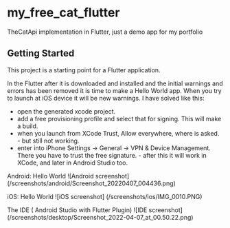 # my_free_cat_flutter

TheCatApi implementation in Flutter, just a demo app for my portfolio

## Getting Started

This project is a starting point for a Flutter application.

In the Flutter after it is downloaded and installed and the initial warnings and errors has been removed it is time to make a Hello World app.
When you try to launch at iOS device it will be new warnings. I have solved like this: 
- open the generated xcode project.
- add a free provisioning profile and select that for signing. This will make a build.
- when you launch from XCode Trust, Allow everywhere, where is asked. - but still not working.
- enter into iPhone Settings -> General -> VPN & Device Management. There you have to trust the free signature. - after this it will work in XCode, and later in Android Studio too.

Android: Hello World
![Android screenshot] (/screenshots/android/Screenshot_20220407_004436.png)


iOS: Hello World
![iOS screenshot] (/screenshots/ios/IMG_0010.PNG)


The IDE ( Android Studio with Flutter Plugin)
![IDE screenshot] (/screenshots/desktop/Screenshot_2022-04-07_at_00.50.22.png)
